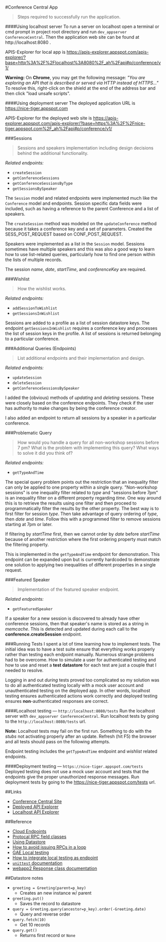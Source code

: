 #Conference Central App
> Steps required to successfully run the application.


####Using localhost server
To run a server on localhost open a terminal or cmd prompt in project root
directory and run `dev_appserver ConferenceCentral`. Then the application
web site can be found at http://localhost:8080 .

APIS-Explorer for local app is https://apis-explorer.appspot.com/apis-explorer/?base=http%3A%2F%2Flocalhost%3A8080%2F_ah%2Fapi#p/conference/v1/

**Warning:** On **Chrome**, you may get the following message:
*"You are exploring an API that is described or served via HTTP instead of HTTPS..."*
To resolve this, right-click on the shield at the end of the address bar and then click
"load unsafe scripts".

####Using deployment server
The deployed application URL is https://nice-tiger.appspot.com

APIS-Explorer for the deployed web site is https://apis-explorer.appspot.com/apis-explorer/?base=https%3A%2F%2Fnice-tiger.appspot.com%2F_ah%2Fapi#p/conference/v1/



###Sessions
> Sessions and speakers implementation including design decisions
behind the additional functionality.

*Related endpoints:*
- `createSession`
- `getConferenceSessions`
- `getConferenceSessionsByType`
- `getSessionsBySpeaker`

The `Session` model and related endpoints were implemented much like the
`Conference` model and endpoints. Session specific data fields were included, such as
having a reference to the parent Conference and a list of speakers.

The `createSession` method was modeled on the `updateConference` method because
it takes a conference key and a set of parameters. Created the SESS_POST_REQUEST
based on CONF_POST_REQUEST.

Speakers were implemented as a list in the `Session` model. Sessions sometimes
have multiple speakers and this was also a good way to learn how to use
list-related queries, particularly how to find one person within the lists of
multiple records.

The session *name*, *date*, *startTime*, and *conferenceKey* are required.


###Wishlist
> How the wishlist works.

*Related endpoints:*
- `addSessionToWishlist`
- `getSessionsInWishlist`

Sessions are added to a profile as a list of session datastore keys.
The endpoint `getSessionsInWishlist` requires a conference key and processes the list of
session keys in the profile. A list of sessions is returned belonging to a
particular conference.


###Additional Queries (Endpoints)
> List additional endpoints and their implementation and design.

*Related endpoints:*
- `updateSession`
- `deleteSession`
- `getConferenceSessionsBySpeaker`

I added the (obvious) methods of *updating* and *deleting* sessions. These
were closely based on the conference endpoints. They check if the
user has authority to make changes by being the conference creator.

I also added an endpoint to return all sessions by a speaker in a particular
conference.


###Problematic Query
> How would you handle a query for all non-workshop sessions before 7 pm?
What is the problem with implementing this query?
What ways to solve it did you think of?

*Related endpoints:*
- `getTypeAndTime`

The special query problem points out the restriction that an inequality
filter can only be applied to one property within a single query.
"Non-workshop sessions" is one inequality filter related to *type*
and "sessions before 7pm"
is an inequality filter on a different property regarding *time*.
One way around this is to retrieve the results using one filter and then
proceed to programmatically filter the results by the other property.
The best way is to first filter for session *type*. Then take advantage of query
ordering of *type*, then *date* and *time*. Follow this with
a programmed filter to remove sessions starting at 7pm or later.

If filtering by *startTime* first, then
we cannot order by *date* before *startTime* because of another restriction where
the first ordering property must match the filtering property.

This is implemented in the `getTypeAndTime` endpoint
for demonstration. This endpoint can be expanded upon but is currently
hardcoded to demonstrate one solution to applying two inequalities of
different properties in a single request.


###Featured Speaker
> Implementation of the featured speaker endpoint.

*Related endpoints:*
- `getFeaturedSpeaker`

If a speaker for a new session is discovered to already have other conference
sessions, then that speaker's name is stored as a string in *memcache*.
This is detected and updated during each call to the **conference.createSession**
endpoint.


###Running Tests
I spent a lot of time learning how to implement tests. The initial idea was to
have a test suite ensure
that everything works properly rather than testing each endpoint manually.
Numerous strange
problems had to be overcome. How to simulate a user for authenticated testing and
how to use and reset a **test datastore** for each test are just a couple that I
needed to resolve.

Logging in and out *during* tests proved too complicated so my solution was to
do all authenticated testing locally with a mock user account and unauthenticated
testing on the deployed app. In other words, localhost testing ensures
authenticated actions work correctly and deployed testing ensures
**non**-authenticated responses are correct.


####Localhost testing — `http://localhost:8080/tests`
Run the localhost server with `dev_appserver ConferenceCentral`.
Run localhost tests by going to the `http://localhost:8080/tests` url.

**Note:** Localhost tests may fail on the first run. Something to do with
the *stubs* not activating properly after an update. Refresh (hit F5) the
browser and all tests should pass on the following attempts.

Endpoint testing includes the `getTypeAndTime` endpoint and *wishlist* related
endpoints.

####Deployment testing — `https://nice-tiger.appspot.com/tests`
Deployed testing does not use a mock user account and tests that the endpoints
give the proper unauthorized response messages.
Run deployment tests by going to the https://nice-tiger.appspot.com/tests url.


##Links

- [Conference Central Site](https://nice-tiger.appspot.com/#/)
- [Deployed API Explorer](https://apis-explorer.appspot.com/apis-explorer/?base=https%3A%2F%2Fnice-tiger.appspot.com%2F_ah%2Fapi#p/conference/v1/)
- [Localhost API Explorer](https://apis-explorer.appspot.com/apis-explorer/?base=http%3A%2F%2Flocalhost%3A8080%2F_ah%2Fapi#p/conference/v1/)


##Reference

- [Cloud Endpoints](https://cloud.google.com/endpoints/)
- [Protocal RPC field classes](https://cloud.google.com/appengine/docs/python/tools/protorpc/messages/fieldclasses)
- [Using Datastore](https://cloud.google.com/appengine/docs/python/gettingstartedpython27/usingdatastore)
- [How to avoid issuing RPCs in a loop](https://cloud.google.com/appengine/docs/python/ndb/entities)
- [GAE Local testing](https://cloud.google.com/appengine/docs/python/tools/localunittesting)
- [How to integrate local testing as endpoint](https://www.altamiracorp.com/blog/employee-posts/unit-testing-google-app-engine)
- [`unittest` documentation](https://docs.python.org/2/library/unittest.html#unittest.TextTestRunner)
- [webapp2 Response class documentation](https://webapp-improved.appspot.com/api/webapp2.html#webapp2.Response)


##Datastore notes

- `greeting = Greeting(parent=p_key)`
    - Creates an new instance w/ parent
- `greeting.put()`
    - Saves the record to datastore
- `query = Greeting.query(ancestor=p_key).order(-Greeting.date)`
    - Query and reverse order
- `query.fetch(10)`
    - Get 10 records
- `query.get()`
    - Returns first record or `None`
